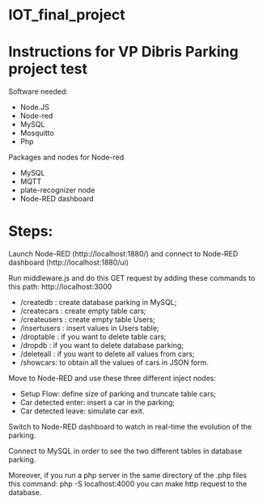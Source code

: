 # IOT_final_project

# Instructions for VP Dibris Parking project test  
  
Software needed:  
- Node.JS  
- Node-red  
- MySQL  
- Mosquitto  
- Php  
  
Packages and nodes for Node-red  
- MySQL  
- MQTT  
- plate-recognizer node  
- Node-RED dashboard  
  
# Steps:  
Launch Node-RED (http://localhost:1880/) and 
connect to Node-RED dashboard (http://localhost:1880/ui)  
  
Run middleware.js and do this GET request by adding these commands to this path: 
http://localhost:3000   
- /createdb : create database parking in MySQL;  
- /createcars : create empty table cars;  
- /createusers : create empty table Users;  
- /insertusers : insert values in Users table;  
- /droptable : if you want to delete table cars;  
- /dropdb : if you want to delete database parking;  
- /deleteall : if you want to delete all values from cars;  
- /showcars: to obtain all the values of cars in JSON form.  
  
Move to Node-RED and use these three different inject nodes:  
- Setup Flow: define size of parking and truncate table cars;  
- Car detected enter: insert a car in the parking;  
- Car detected leave: simulate car exit.  
  
Switch to Node-RED dashboard to watch in real-time the evolution of the parking.  
  
Connect to MySQL in order to see the two different tables in database parking.  
  
Moreover, if you run a php server in the same directory of the .php files  
this command: php -S localhost:4000 you can make http request to the database.
